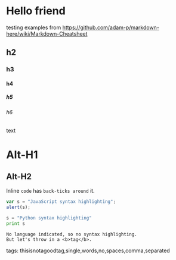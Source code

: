 # Hello friend

testing examples from https://github.com/adam-p/markdown-here/wiki/Markdown-Cheatsheet

## h2

### h3

#### h4

##### h5

###### h6

text

Alt-H1
======

Alt-H2
------

Inline `code` has `back-ticks around` it.

```javascript
var s = "JavaScript syntax highlighting";
alert(s);
```
 
```python
s = "Python syntax highlighting"
print s
```
 
```
No language indicated, so no syntax highlighting. 
But let's throw in a <b>tag</b>.
```

tags: thisisnotagoodtag,single,words,no,spaces,comma,separated